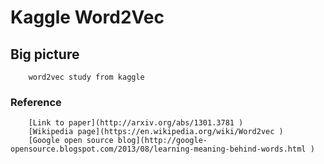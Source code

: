 Kaggle Word2Vec
===============================

Big picture
------------------------------
		word2vec study from kaggle

### Reference
		[Link to paper](http://arxiv.org/abs/1301.3781 )
		[Wikipedia page](https://en.wikipedia.org/wiki/Word2vec )
		[Google open source blog](http://google-opensource.blogspot.com/2013/08/learning-meaning-behind-words.html )
